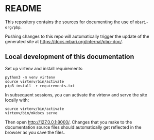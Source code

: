 # README

This repository contains the sources for documenting the use of `mbari-org/pbp`.

Pushing changes to this repo will automatically trigger the update
of the generated site at <https://docs.mbari.org/internal/pbp-doc/>.

## Local development of this documentation

Set up virtenv and install requirements:

```shell
python3 -m venv virtenv
source virtenv/bin/activate
pip3 install -r requirements.txt
```

In subsequent sessions, you can activate the virtenv
and serve the site locally with:
```shell
source virtenv/bin/activate
virtenv/bin/mkdocs serve
```

Then open http://127.0.0.1:8000/.
Changes that you make to the documentation source files
should automatically get reflected in the browser as you save the files.
